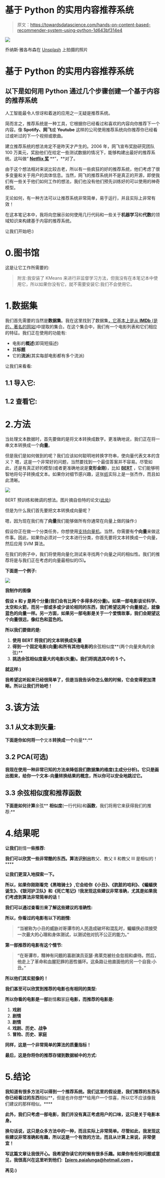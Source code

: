 # 基于 Python 的实用内容推荐系统

> 原文：<https://towardsdatascience.com/hands-on-content-based-recommender-system-using-python-1d643bf314e4>

![](img/b52f5256cf8c2b30eae0a24e34e30116.png)

乔纳斯·雅各布森在 [Unsplash](https://unsplash.com/s/photos/help?utm_source=unsplash&utm_medium=referral&utm_content=creditCopyText) 上拍摄的照片

# 基于 Python 的实用内容推荐系统

## 以下是如何用 Python 通过几个步骤创建一个基于内容的推荐系统

人工智能最令人惊讶和着迷的应用之一无疑是推荐系统。

简而言之，推荐系统是一种工具，它根据你已经看过和喜欢的内容向你推荐下一个内容。像 **Spotify、网飞**或 **Youtube** 这样的公司使用推荐系统向你推荐你已经看过或听过的下一个视频或歌曲。

建立推荐系统的想法肯定不是昨天才产生的。2006 年，网飞宣布奖励研究团队 100 万美元，奖励他们在给定一些测试数据的情况下，能够构建出最好的推荐系统。这叫做“ [**Netflix 奖**](https://en.wikipedia.org/wiki/Netflix_Prize) **”，**对了。

由于这个想法相对来说比较古老，所以有一些疯狂的好的推荐系统，他们考虑了很多变量和关于用户的具体信息。当然，网飞的推荐系统并不是真正的开源，即使我们有一些关于他们如何工作的想法，我们也没有他们预先训练好的可以使用的神奇模型。

无论如何，有一种方法可以让推荐系统非常简单，易于运行，并且实际上非常有效！

在这本笔记本中，我将向您展示如何使用几行代码和一些关于**机器学习**和**代数**的领域知识来构建基于内容的推荐系统。

让我们开始吧:)

# 0.图书馆

这是让它工作所需要的:

> 附言:我安装了 KMeans 来进行非监督学习方法，但我没有在本笔记本中使用它，所以如果你没有它，就不需要安装它:我们不会使用它。

# 1.数据集

我们首先需要的当然是**数据集**。我在这里找到了数据集[，它基本上是从 **IMDb** (是的，著名的](https://www.kaggle.com/harshitshankhdhar/imdb-dataset-of-top-1000-movies-and-tv-shows)[网站](https://www.imdb.com))中提取的集合。在这个集合中，我们有一个电影列表和它们相应的特征。我们正在使用的功能有:

*   电影的**概述**(即简短描述)
*   其**标题**
*   它的**流派**(其实每部电影都有多个流派)

让我们来看看:

## 1.1 导入它:

## 1.2 查看它:

# 2.方法

当处理文本数据时，首先要做的是将文本转换成数字。更准确地说，我们正在将一串文本转换成一个**向量**。

但是我们是如何做到的呢？我们应该如何聪明地转换字符串，使向量代表文本的含义？
嗯，这是一个非常好的问题，当然要找到一个最佳答案并不容易。尽管如此，还是有真正好的模型(或者更准确地说是**变形金刚**)，比如 [**BERT**](https://arxiv.org/pdf/1810.04805.pdf) ，它们能够明智地将句子转换成文本。如果你对细节感兴趣，这张[纸](https://arxiv.org/pdf/1810.04805.pdf)实际上是一张杰作，而且如此清晰。

![](img/79921300e91283764e95f310f5bcef2e.png)

BERT 预训练和微调的想法。图片摘自伯特的论文([此处](https://arxiv.org/pdf/1810.04805.pdf))

但是为什么我们首先要把文本转换成向量呢？

嗯，因为现在我们有了**向量**我们能够做所有你通常在向量上做的操作:)

假设你正在做一个分类任务，你想使用[支持向量机](https://en.wikipedia.org/wiki/Support-vector_machine)。当然，你需要有**个向量**来做这件事。因此，如果你必须对一个文本进行分类，你首先要将文本转换成一个向量，然后应用 SVM 算法。

在我们的例子中，我们将使用向量化测试来寻找两个向量之间的相似性。我们的推荐将是与我们正在考虑的向量最相似的(5)**。**

**下面是一个例子:**

**![](img/a1e02e09954d5ae8bd843bf90615ee83.png)**

**我制作的图像**

**假设 x 和 y 是两个分量(我们会有比两个多得多的分量)。如果一部电影谈论科学、太空和火箭，而另一部或多或少谈论相同的东西，我们希望这两个向量接近，就像蓝色的向量一样。另一方面，如果另一部电影是关于一个爱情故事，我们会期望这个向量很远，像红色和蓝色的。**

**所以我们要做的是:**

1.  **使用 **BERT** 将我们的文本转换成矢量**
2.  **得到一个固定电影(向量)和所有其他电影的**余弦相似度**(两个向量夹角的余弦)**
3.  ****挑选余弦相似度最大的电影(矢量)。我们将挑选其中的 5 个。****

**就这样:)**

**我希望这听起来已经很简单了，但是当我告诉你怎么做的时候，它会变得更加清晰。所以让我们开始吧！**

# **3.该方法**

## **3.1 从文本到矢量:**

**下面是你如何将一个**文本**转换成一个**向量**:**

## **3.2 PCA(可选)**

**我现在使用一种非常已知的方法来降低我们数据集的维度(**主成分分析**)。它只是画出图来，给你一个文本-向量转换结果的概念，所以你可以安全地跳过它。**

## **3.3 余弦相似度和推荐函数**

**下面是如何计算**余弦** **相似度**(一行代码)和**函数**，我们将用它来获得我们的推荐:**

# **4.结果呢**

**让我们**剧情**一些推荐:**

**我们可以欣赏一些非常酷的东西。算法识别出**教父、教父 II 和教父 III 是相似的！****

**让我们更深入地探索一下。**

**所以，如果你刚刚看完《黑暗骑士》,它会给你《小丑》、《肮脏的哈利》、《蝙蝠侠诞生》、《银河护卫队》和《死亡笔记》!我发现这些建议非常准确，尤其是如果我们考虑到算法非常简单的话！**

**我们可以通过查看**图**来了解这些建议的准确性:**

**所以，**你看过的电影有以下的剧情**:**

> **“当被称为小丑的威胁对哥谭市的人民造成破坏和混乱时，蝙蝠侠必须接受一次最大的心理和身体测试，以测试他对抗不公正的能力。”**

****第一部推荐的电影有这个情节**:**

> **“在哥谭市，精神有问题的喜剧演员亚瑟·弗莱克被社会忽视和虐待。然后，他走上了革命和血腥犯罪的恶性循环。这条路让他直面他的另一个自我:小丑。”**

**所以他们其实挺像的！**

**我们甚至可以欣赏到推荐的电影也有相同的类型:**

**所以你看的电影是一部**剧情**和**家庭**电影，而推荐的电影是:**

1.  ****戏剧****
2.  ****剧情****
3.  ****剧情****
4.  ****戏剧、历史、战争****
5.  ****冒险、历史、家庭****

**同样，这是一个非常简单的算法的质量指标！**

****最后，这是你将你的推荐存储到数据帧中的方式:****

# **5.结论**

**我知道有很多方法可以得到一个推荐系统。我们这里的假设是，我们推荐的东西与你已经看过的东西**相似**，但是也许你想**给用户一个惊喜，所以它不应该像我们建议的那样相似。****

**此外，我们只考虑一部电影，我们并没有真正考虑用户的口味，这只是关于电影本身。**

**换句话说，这只是众多方法中的一种，而且实际上非常简单。尽管如此，我发现这些建议非常准确和有趣，所以这是一个有效的方法，而且从计算上来说，非常便宜！**

**写这篇文章让我很开心。我希望你读它的时候有很多乐趣。如果你有任何问题或意见，我很高兴在这里听到他们:【piero.paialunga@hotmail.com 。**

**再见:)**